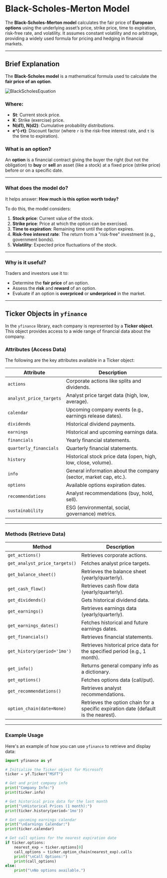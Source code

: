 # Black-Scholes-Merton Model

The **Black-Scholes-Merton model** calculates the fair price of **European options** using the underlying asset’s price, strike price, time to expiration, risk-free rate, and volatility. It assumes constant volatility and no arbitrage, providing a widely used formula for pricing and hedging in financial markets.

---

## Brief Explanation

The **Black-Scholes model** is a mathematical formula used to calculate the **fair price of an option**.

![BlackScholesEquation](https://github.com/user-attachments/assets/9fa32f53-38d1-4532-9f6e-cf7357e071ab)

### Where:
- **St**: Current stock price.
- **K**: Strike (exercise) price.
- **N(d1), N(d2)**: Cumulative probability distributions.
- **e^(-rt)**: Discount factor (where `r` is the risk-free interest rate, and `t` is the time to expiration).

### What is an option?
An **option** is a financial contract giving the buyer the right (but not the obligation) to **buy** or **sell** an asset (like a stock) at a fixed price (strike price) before or on a specific date.

---

### What does the model do?

It helps answer: **How much is this option worth today?**

To do this, the model considers:
1. **Stock price**: Current value of the stock.
2. **Strike price**: Price at which the option can be exercised.
3. **Time to expiration**: Remaining time until the option expires.
4. **Risk-free interest rate**: The return from a "risk-free" investment (e.g., government bonds).
5. **Volatility**: Expected price fluctuations of the stock.

---

### Why is it useful?

Traders and investors use it to:
- Determine the **fair price** of an option.
- Assess the **risk** and **reward** of an option.
- Evaluate if an option is **overpriced** or **underpriced** in the market.

---

## Ticker Objects in `yfinance`

In the `yfinance` library, each company is represented by a **Ticker object**. This object provides access to a wide range of financial data about the company.

### **Attributes** (Access Data)
The following are the key attributes available in a Ticker object:

| **Attribute**            | **Description**                                                                 |
|--------------------------|-------------------------------------------------------------------------------|
| `actions`                | Corporate actions like splits and dividends.                                  |
| `analyst_price_targets`  | Analyst price target data (high, low, average).                               |
| `calendar`               | Upcoming company events (e.g., earnings release dates).                      |
| `dividends`              | Historical dividend payments.                                                |
| `earnings`               | Historical and upcoming earnings data.                                       |
| `financials`             | Yearly financial statements.                                                 |
| `quarterly_financials`   | Quarterly financial statements.                                              |
| `history`                | Historical stock price data (open, high, low, close, volume).                |
| `info`                   | General information about the company (sector, market cap, etc.).            |
| `options`                | Available options expiration dates.                                          |
| `recommendations`        | Analyst recommendations (buy, hold, sell).                                   |
| `sustainability`         | ESG (environmental, social, governance) metrics.                             |

---

### **Methods** (Retrieve Data)

| **Method**                       | **Description**                                                                                     |
|----------------------------------|-----------------------------------------------------------------------------------------------------|
| `get_actions()`                  | Retrieves corporate actions.                                                                        |
| `get_analyst_price_targets()`    | Fetches analyst price targets.                                                                      |
| `get_balance_sheet()`            | Retrieves the balance sheet (yearly/quarterly).                                                     |
| `get_cash_flow()`                | Retrieves cash flow data (yearly/quarterly).                                                        |
| `get_dividends()`                | Gets historical dividend data.                                                                      |
| `get_earnings()`                 | Retrieves earnings data (yearly/quarterly).                                                         |
| `get_earnings_dates()`           | Fetches historical and future earnings dates.                                                       |
| `get_financials()`               | Retrieves financial statements.                                                                     |
| `get_history(period='1mo')`      | Retrieves historical price data for the specified period (e.g., 1 month).                           |
| `get_info()`                     | Returns general company info as a dictionary.                                                       |
| `get_options()`                  | Fetches options data (call/put).                                                                    |
| `get_recommendations()`          | Retrieves analyst recommendations.                                                                  |
| `option_chain(date=None)`        | Retrieves the option chain for a specific expiration date (default is the nearest).                 |

---

### Example Usage
Here's an example of how you can use `yfinance` to retrieve and display data:

```python
import yfinance as yf

# Initialize the Ticker object for Microsoft
ticker = yf.Ticker("MSFT")

# Get and print company info
print("Company Info:")
print(ticker.info)

# Get historical price data for the last month
print("\nHistorical Prices (1 month):")
print(ticker.history(period='1mo'))

# Get upcoming earnings calendar
print("\nEarnings Calendar:")
print(ticker.calendar)

# Get call options for the nearest expiration date
if ticker.options:
    nearest_exp = ticker.options[0]
    call_options = ticker.option_chain(nearest_exp).calls
    print("\nCall Options:")
    print(call_options)
else:
    print("\nNo options available.")